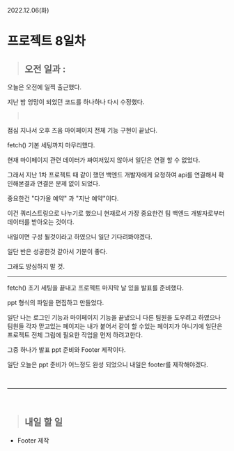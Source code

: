2022.12.06(화)

# 프로젝트 8일차

> ## 오전 일과 :

오늘은 오전에 일찍 출근했다.

지난 밤 엉망이 되었던 코드를 하나하나 다시 수정했다.

> <br/>

점심 지나서 오후 즈음 마이페이지 전체 기능 구현이 끝났다.

fetch() 기본 세팅까지 마무리했다.

현재 마이페이지 관련 데이터가 짜여저있지 않아서 일단은 연결 할 수 없었다.

그래서 지난 1차 프로젝트 때 같이 했던 백엔드 개발자에게 요청하여 api를 연결해서 확인해본결과 연결은 문제 없이 되었다.

중요한건 "다가올 예약" 과 "지난 예약"이다.

이건 쿼리스트링으로 나누기로 했으니 현재로서 가장 중요한건 팀 백엔드 개발자로부터 데이터를 받아오는 것이다.

내일이면 구성 될것이라고 하였으니 일단 기다려봐야겠다.

일단 반은 성공한것 같아서 기분이 좋다.

그래도 방심하지 말 것.

---

fetch() 초기 세팅을 끝내고 프로젝트 마지막 날 있을 발표를 준비했다.

ppt 형식의 파일을 편집하고 만들었다.

일단 나는 로그인 기능과 마이페이지 기능을 끝냈으니 다른 팀원을 도우려고 하였으나 팀원들 각자 맏고있는 페이지는 내가 붙어서 같이 할 수있는 페이지가 아니기에 일단은 프로젝트 전체 그림에 필요한 작업을 먼저 하려고한다.

그중 하나가 발표 ppt 준비와 Footer 제작이다.

일단 오늘은 ppt 준비가 어느정도 완성 되었으니 내일은 footer를 제작해야겠다.

<br/>

---

<br/>

> ## 내일 할 일

- Footer 제작
